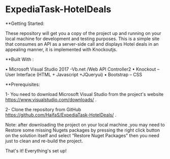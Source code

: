 # ExpediaTask-HotelDeals

**Getting Started:

These repository will get you a copy of the project up and running on your local machine for development
and testing purposes. 
This is a simple site that consumes an API as a server-side call and displays Hotel deals in an appealing
manner, it is implemented with Knockoutjs. 

**Built With :

•	Microsoft Visual Studio 2017 -Vb.net /Web API Controller2 
•	Knockout – User Interface (HTML + Javascript +JQueryui)
•	Bootstrap – CSS

**Prerequisites:

1-	You need to download Microsoft Visual Studio from the project's website https://www.visualstudio.com/downloads/ .

2-	Clone the repository from GitHub https://github.com/HaifaS/ExpediaTask-HotelDeals/  .


Note: after downloading the project on your local machine ,you may need to Restore some missing Nugets
packages by pressing the right click button on the solution itself and select “Restore Nuget Packages”
then you need just to clean and re-build the project.



That's it! Everything's set up!
